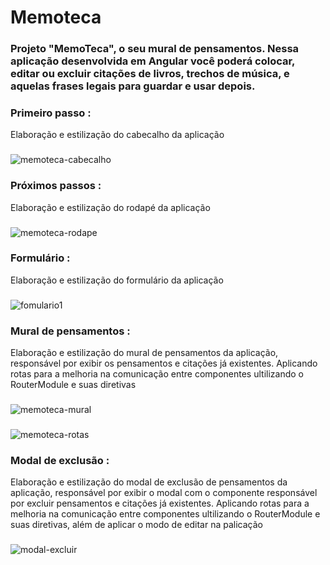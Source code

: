 # Memoteca
###  Projeto "MemoTeca", o seu mural de pensamentos. Nessa aplicação desenvolvida em Angular você poderá colocar, editar ou excluir citações de livros, trechos de música, e aquelas frases legais para guardar e usar depois.

### Primeiro passo :
Elaboração e estilização do cabecalho da aplicação
###
![memoteca-cabecalho](https://github.com/Thiago-S-Sousa/memoteca/assets/128821560/8545aaef-1ce6-4044-bb82-99d3df3277b7)

### Próximos passos :
Elaboração e estilização do rodapé da aplicação
###
![memoteca-rodape](https://github.com/Thiago-S-Sousa/memoteca/assets/128821560/a49cbb00-ca3d-41a1-b3f5-11aefe602ac9)

### Formulário :
Elaboração e estilização do formulário da aplicação
###
![fomulario1](https://github.com/Thiago-S-Sousa/memoteca/assets/128821560/3b82846c-2e98-4bf6-b57e-ab713cd62706)

### Mural de pensamentos :
Elaboração e estilização do mural de pensamentos da aplicação, responsável por exibir os pensamentos e citações já existentes.
Aplicando rotas para a melhoria na comunicação entre componentes ultilizando o RouterModule e suas diretivas
###
![memoteca-mural](https://github.com/Thiago-S-Sousa/memoteca/assets/128821560/3f4ad832-cf39-42dc-ac20-99b5ed3558a8)
###
![memoteca-rotas](https://github.com/Thiago-S-Sousa/memoteca/assets/128821560/64523b62-6043-4b71-9672-3236bdb09be7)

### Modal de exclusão :
Elaboração e estilização do modal de exclusão de pensamentos da aplicação, responsável por exibir o modal com o componente responsável por excluir pensamentos e citações já existentes.
Aplicando rotas para a melhoria na comunicação entre componentes ultilizando o RouterModule e suas diretivas, além de aplicar o modo de editar na palicação
###
![modal-excluir](https://github.com/Thiago-S-Sousa/memoteca/assets/128821560/bc06f1b7-7bf5-451c-98fe-f8c85fb468d4)
